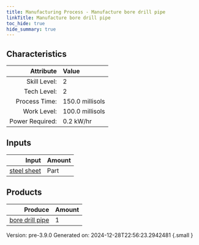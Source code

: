 ```yaml
---
title: Manufacturing Process - Manufacture bore drill pipe
linkTitle: Manufacture bore drill pipe
toc_hide: true
hide_summary: true
---
```



## Characteristics

| Attribute      | Value |
|--------:|:------|
|Skill Level:|2|
|Tech Level:|2|
|Process Time:|150.0 millisols|
|Work Level:|100.0 millisols|
|Power Required:|0.2 kW/hr|

## Inputs

| Input      | Amount |
|--------:|:------|
|[steel sheet](/docs/definitions/part/steel-sheet)|Part|3|

## Products


| Produce      | Amount |
|--------:|:------|
|[bore drill pipe](/docs/definitions/part/bore-drill-pipe)|1|


Version: pre-3.9.0 Generated on: 2024-12-28T22:56:23.2942481
{.small }


